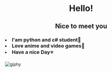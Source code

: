 <h1 align="center">Hello!</h1>
<h2 align="center">Nice to meet you</h2>
<h3>
<li>I'am python and c# student👤</li>
<li>Love anime and video games💜</li>
<li>Have a nice Day⭐</li>
</h3>

![giphy](https://github.com/Kazuki-Space/Kazuki-Space/assets/110049604/5b441563-7511-4afd-8422-88dddf48aabf)

